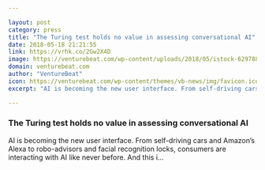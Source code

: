 ```yaml
---

layout: post
category: press
title: "The Turing test holds no value in assessing conversational AI"
date: 2018-05-18 21:21:55
link: https://vrhk.co/2Gw2X4D
image: https://venturebeat.com/wp-content/uploads/2018/05/istock-629788016-e1526674815509.jpg?fit=1200%2C826&strip=all
domain: venturebeat.com
author: "VentureBeat"
icon: https://venturebeat.com/wp-content/themes/vb-news/img/favicon.ico
excerpt: "AI is becoming the new user interface. From self-driving cars and Amazon’s Alexa to robo-advisors and facial recognition locks, consumers are interacting with AI like never before. And this i…"

---
```


### The Turing test holds no value in assessing conversational AI

AI is becoming the new user interface. From self-driving cars and Amazon’s Alexa to robo-advisors and facial recognition locks, consumers are interacting with AI like never before. And this i…